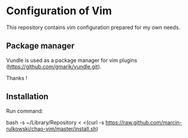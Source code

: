 Configuration of Vim
====================

This repository contains vim configuration prepared for my own needs.

Package manager
---------------

Vundle is used as a package manager for vim plugins (https://github.com/gmarik/vundle.git). 

Thanks !

Installation
------------

Run command:

bash -s ~/Library/Repository < <(curl -s https://raw.github.com/marcin-rulkowski/chao-vim/master/install.sh)

